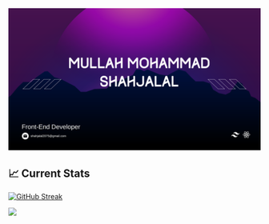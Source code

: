 <a href="https://www.linkedin.com/in/shahjalal2075/">
<img src="https://raw.githubusercontent.com/Shahjalal2075/Shahjalal2075/main/assets/shahjalal.png" />
</a>

## :chart_with_upwards_trend: Current Stats

[![GitHub Streak](https://github-readme-streak-stats.herokuapp.com?user=Shahjalal2075&theme=tokyonight&border_radius=16&date_format=M%20j%5B%2C%20Y%5D&card_width=500)](https://git.io/streak-stats)

![](http://github-profile-summary-cards.vercel.app/api/cards/profile-details?username=Shahjalal2075&theme=2077)